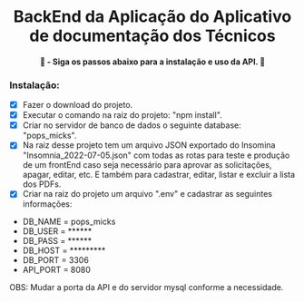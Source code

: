 <h1 align="center">BackEnd da Aplicação do Aplicativo de documentação dos Técnicos</h1>

<h4 align="center">	🚧  - Siga os passos abaixo para a instalação e uso da API.  🚧 </h4>

### Instalação:

- [x] Fazer o download do projeto.
- [x] Executar o comando na raiz do projeto: "npm install".
- [x] Criar no servidor de banco de dados o seguinte database: "pops_micks".
- [x] Na raiz desse projeto tem um arquivo JSON exportado do Insomina "Insomnia_2022-07-05.json" com todas as rotas para teste e produção de um frontEnd caso seja necessário para aprovar as solicitações, apagar, editar, etc. E também para cadastrar, editar, listar e excluir a lista dos PDFs.
- [x] Criar na raiz do projeto um arquivo ".env" e cadastrar as seguintes informações:
<ul>
    <li>DB_NAME = pops_micks</li>
    <li>DB_USER = ******</li>
    <li>DB_PASS = ******</li>
    <li>DB_HOST = *********</li>
    <li>DB_PORT = 3306</li>
    <li>API_PORT = 8080</li>
</ul>
<p>OBS: Mudar a porta da API e do servidor mysql conforme a necessidade.</p>

